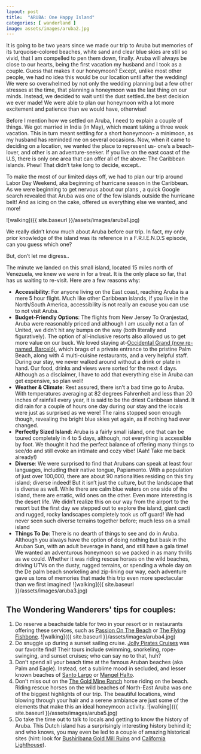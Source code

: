 ```yaml
---
layout: post
title:  "ARUBA: One Happy Island"
categories: [ wanderland ]
image: assets/images/aruba2.jpg
---
```


It is going to be two years since we made our trip to Aruba but memories of its turquoise-colored beaches, white sand and clear blue skies are still so vivid, that I am compelled to pen them down, finally. Aruba will always be close to our hearts, being the first vacation my husband and I took as a couple. Guess that makes it our honeymoon? Except, unlike most other people, we had no idea this would be our location until after the wedding! We were so overwhelmed by not only the wedding planning but a few other stresses at the time, that planning a honeymoon was the last thing on our minds. Instead, we decided to wait until the dust settled..the best decision we ever made! We were able to plan our honeymoon with a lot more excitement and patience than we would have, otherwise!

Before I mention how we settled on Aruba, I need to explain a couple of things. We got married in India (in May), which meant taking a three week vacation. This in turn meant settling for a short honeymoon- a minimoon, as my husband has reminded me on several occasions. Now, when it came to deciding on a location, we wanted the place to represent us-  one’s a beach-lover, and other is an adventure-seeker. If you live on the east coast of the U.S, there is only one area that can offer all of the above: The Caribbean islands. Phew! That didn’t take long to decide, except..

To make the most of our limited days off, we had to plan our trip around Labor Day Weekend, aka beginning of hurricane season in the Caribbean. As we were beginning to get nervous about our plans , a quick Google search revealed that Aruba was one of the few islands outside the hurricane belt! And as icing on the cake, offered us everything else we wanted, and more!

![walking]({{ site.baseurl }}/assets/images/aruba1.jpg)

We really didn’t know much about Aruba before our trip. In fact, my only prior knowledge of the island was its reference in a F.R.I.E.N.D.S episode, can you guess which one?

But, don’t let me digress..

The minute we landed on this small island, located 15 miles north of Venezuela, we knew we were in for a treat. It is the only place so far, that has us waiting to re-visit. Here are a few reasons why:

* **Accessibility**: For anyone living on the East coast, reaching Aruba is a mere 5 hour flight. Much like other Caribbean islands, if you live in the North/South America, accessibility is not really an excuse you can use to not visit Aruba.
* **Budget-Friendly Options**: The flights from New Jersey To Oranjestad, Aruba were reasonably priced and although I am usually not a fan of United, we didn’t hit any bumps on the way (both literally and figuratively). The option of all-inclusive resorts also allowed us to get more value on our buck. We loved staying at-[Occidental Grand (now re-named, Barceló)](https://www.barcelo.com/en-us/barcelo-hotels/hotels/aruba/palm-beach/barcelo-aruba/), which brags of a private entrance to the pristine Palm Beach, along with 4 multi-cuisine restaurants, and a very helpful staff. During our stay, we never walked around without a drink or plate in hand. Our food, drinks and views were sorted for the next 4 days. Although as a disclaimer, I have to add that everything else in Aruba can get expensive, so plan well!
* **Weather & Climate**: Rest assured, there isn’t a bad time go to Aruba. With temperatures averaging at 82 degrees Fahrenheit and  less than 20 inches of rainfall every year, it is said to be the driest Caribbean island. It did rain for a couple of hours one day during our stay and the locals were just as surprised as we were! The rains stopped soon enough though, revealing the bright blue skies yet again, as if nothing had ever changed.
* **Perfectly Sized Island**: Aruba is a fairly small island, one that can be toured completely in 4 to 5 days, although, not everything is accessible by foot. We thought it had the perfect balance of offering many things to see/do and still evoke an intimate and cozy vibe! (Aah! Take me back already!)
* **Diverse**: We were surprised to find that Arubans can speak at least four languages, including their native tongue, Papiamento. With a population of just over 100,000, there are about 90 nationalities residing on this tiny island; diverse indeed! But it isn’t just the culture, but the landscape that is diverse as well. While there are calm blue waters on one side of the island, there are erratic, wild ones on the other. Even more interesting is the desert life. We didn’t realize this on our way from the airport to the resort but the first day we stepped out to explore the island,  giant cacti and rugged, rocky landscapes completely took us off guard! We had never seen such diverse terrains together before; much less on a small island
* **Things To Do**: There is no dearth of things to see and do in Aruba. Although you always have the option of doing nothing but bask in the Aruban Sun, with an adult beverage in hand, and still have a gala time! We wanted an adventurous honeymoon so we packed in as many thrills as we could. Whether it was riding rescue horses on the wild beaches, driving UTVs on the dusty, rugged terrains, or spending a whole day on the De palm beach snorkeling and zip-lining our way, each adventure gave us tons of memories that made this trip even more spectacular than we first imagined!
![walking]({{ site.baseurl }}/assets/images/aruba3.jpg)

## The Wondering Wanderers' tips for couples:

1. Do reserve a beachside table for two in your resort or in restaurants offering these services, such as [Passion On The Beach](https://www.amsterdammanor.com/passions-on-the-beach) or [The Flying Fishbone](https://www.flyingfishbone.com/). 
![walking]({{ site.baseurl }}/assets/images/aruba4.jpg)
2. Do snuggle up during a sunset sailing cruise. [Jolly Pirates Cruises](https://www.jolly-pirates.com/) was our favorite find! Their tours include swimming, snorkeling, rope-swinging, and sunset cruises; who can say no to that, huh?
3. Don’t spend all your beach time at the famous Aruban beaches (aka Palm and Eagle). Instead, set a sublime mood in secluded, and lesser known beaches of [Santo Largo](http://beachesofaruba.com/aruba-beaches/santo-largo/) or [Mangel Halto](http://www.aruba.com/things-to-do/mangel-halto).
4. Don’t miss out on the [The Gold Mine Ranch](https://www.thegoldmineranch.com/) horse riding on the beach. Riding rescue horses on the wild beaches of North-East Aruba was one of the biggest highlights of our trip. The beautiful locations, wind blowing through your hair and a serene ambiance are just some of the elements that make this an ideal honeymoon activity.
![walking]({{ site.baseurl }}/assets/images/aruba5.jpg)
5. Do take the time out to talk to locals and getting to know the history of Aruba. This Dutch island has a surprisingly interesting history behind it; and who knows, you may even be led to a couple of amazing historical sites (hint: look for [Bushiribana Gold Mill Ruins](http://www.aruba.com/things-to-do/historic-gold-mines) and [California Lighthouse](https://arubalighthouse.com/)).
